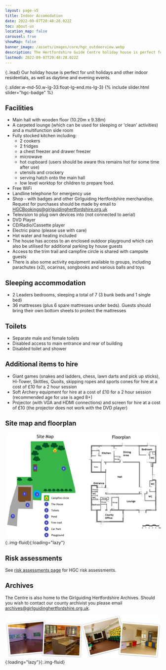 ```yaml
---
layout: page-v5
title: Indoor Accomodation
date: 2022-09-07T20:48:28.022Z
toc: about-us
location_map: false
carousel: true
showMap: false
banner_image: /assets/images/core/hgc_outdoorview.webp
description: The Hertfordshire Guide Centre holiday house is perfect for unit holidays and other indoor residentials, as well as daytime and evening events.
lastmod: 2022-09-07T20:48:28.022Z
---
```

{:.lead}
Our holiday house is perfect for unit holidays and other indoor residentials, as well as daytime and evening events.

{:.slider.w-md-50.w-lg-33.float-lg-end.ms-lg-3}
{% include slider.html slider="hgc-badge" %}

## Facilities

- Main hall with wooden floor (10.20m x 9.38m)
- A carpeted lounge (which can be used for sleeping or 'clean' activities) and a multifunction side room
- Fully stocked kitchen including:
  - 2 cookers
  - 2 fridges
  - a chest freezer and drawer freezer
  - microwave
  - hot cupboard (users should be aware this remains hot for some time after use)
  - utensils and crockery
  - serving hatch onto the main hall
  - low level worktop for children to prepare food.
- Free WiFi
- Landline telephone for emergency use
- Shop - with badges and other Girlguiding Hertfordshire merchandise.  Request for purchases should be made by email to <HGCBookings@girlguidinghertfordshire.org.uk>
- Television to plug own devices into (not connected to aerial)
- DVD Player
- CD/Radio/Cassette player
- Electric piano (please use with care)
- Hot water and heating included
- The house has access to an enclosed outdoor playground which can also be utilised for additional parking by house guests
- Access to the trim trail and campfire circle is shared with campsite guests
- There is also some activity equipment available to groups, including parachutes (x2), ocarinas, songbooks and various balls and toys

## Sleeping accommodation

- 2 Leaders bedrooms, sleeping a total of 7 (3 bunk beds and 1 single bed)
- 36 mattresses (plus 6 spare mattresses under beds). Guests should bring their own bottom sheets to protect the mattresses

## Toilets

- Separate male and female toilets
- Disabled access to main entrance and rear of building
- Disabled toilet and shower

## Additional items to hire

- Giant games (snakes and ladders, chess, lawn darts and pick up sticks), Hi-Tower, Skittles, Quoits, skipping ropes and sports cones for hire at a cost of £10 for a 2 hour session
- Soft Archery equipment for hire at a cost of £10 for a 2 hour session (recommended age for use is  aged 8+)
- Projector (with VGA and HDMI connections) and screen for hire at a cost of £10 (the projector does not work with the DVD player)

## Site map and floorplan

![Hertfordshire Guide Centre site map and floorplan](/assets/images/core/hgc-site-map-floorplan.jpg){:.img-fluid}{:loading="lazy"}

## Risk assessments

See [risk assessments page](../risk-assessments/) for HGC risk assessments.

## Archives

The Centre is also home to the Girlguiding Hertfordshire Archives.  Should you wish to contact our county archivist you please email <archives@girlguidinghertfordshire.org.uk>.

![Facilities inside Hertfordshire Guide Centre](/assets/images/core/indoor-accommodation-footer.webp){:loading="lazy"}{:.img-fluid}
